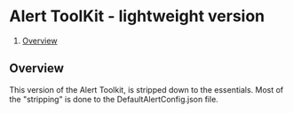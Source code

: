 # Alert ToolKit - lightweight version
1. [Overview](#overview)

## Overview
This version of the Alert Toolkit, is stripped down to the essentials. Most of the "stripping" is done to the DefaultAlertConfig.json file.
